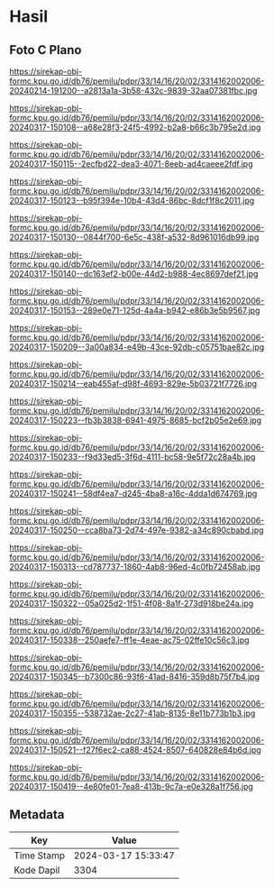 # Hasil

## Foto C Plano

https://sirekap-obj-formc.kpu.go.id/db76/pemilu/pdpr/33/14/16/20/02/3314162002006-20240214-191200--a2813a1a-3b58-432c-9839-32aa07381fbc.jpg

https://sirekap-obj-formc.kpu.go.id/db76/pemilu/pdpr/33/14/16/20/02/3314162002006-20240317-150108--a68e28f3-24f5-4992-b2a8-b66c3b795e2d.jpg

https://sirekap-obj-formc.kpu.go.id/db76/pemilu/pdpr/33/14/16/20/02/3314162002006-20240317-150115--2ecfbd22-dea3-4071-8eeb-ad4caeee2fdf.jpg

https://sirekap-obj-formc.kpu.go.id/db76/pemilu/pdpr/33/14/16/20/02/3314162002006-20240317-150123--b95f394e-10b4-43d4-86bc-8dcf1f8c2011.jpg

https://sirekap-obj-formc.kpu.go.id/db76/pemilu/pdpr/33/14/16/20/02/3314162002006-20240317-150130--0844f700-6e5c-438f-a532-8d961016db99.jpg

https://sirekap-obj-formc.kpu.go.id/db76/pemilu/pdpr/33/14/16/20/02/3314162002006-20240317-150140--dc163ef2-b00e-44d2-b988-4ec8697def21.jpg

https://sirekap-obj-formc.kpu.go.id/db76/pemilu/pdpr/33/14/16/20/02/3314162002006-20240317-150153--289e0e71-125d-4a4a-b942-e86b3e5b9567.jpg

https://sirekap-obj-formc.kpu.go.id/db76/pemilu/pdpr/33/14/16/20/02/3314162002006-20240317-150209--3a00a834-e49b-43ce-92db-c05751bae82c.jpg

https://sirekap-obj-formc.kpu.go.id/db76/pemilu/pdpr/33/14/16/20/02/3314162002006-20240317-150214--eab455af-d98f-4693-829e-5b03721f7726.jpg

https://sirekap-obj-formc.kpu.go.id/db76/pemilu/pdpr/33/14/16/20/02/3314162002006-20240317-150223--fb3b3838-6941-4975-8685-bcf2b05e2e69.jpg

https://sirekap-obj-formc.kpu.go.id/db76/pemilu/pdpr/33/14/16/20/02/3314162002006-20240317-150233--f9d33ed5-3f6d-4111-bc58-9e5f72c28a4b.jpg

https://sirekap-obj-formc.kpu.go.id/db76/pemilu/pdpr/33/14/16/20/02/3314162002006-20240317-150241--58df4ea7-d245-4ba8-a16c-4dda1d674769.jpg

https://sirekap-obj-formc.kpu.go.id/db76/pemilu/pdpr/33/14/16/20/02/3314162002006-20240317-150250--cca8ba73-2d74-497e-9382-a34c890cbabd.jpg

https://sirekap-obj-formc.kpu.go.id/db76/pemilu/pdpr/33/14/16/20/02/3314162002006-20240317-150313--cd787737-1860-4ab8-96ed-4c0fb72458ab.jpg

https://sirekap-obj-formc.kpu.go.id/db76/pemilu/pdpr/33/14/16/20/02/3314162002006-20240317-150322--05a025d2-1f51-4f08-8a1f-273d918be24a.jpg

https://sirekap-obj-formc.kpu.go.id/db76/pemilu/pdpr/33/14/16/20/02/3314162002006-20240317-150338--250aefe7-ff1e-4eae-ac75-02ffe10c56c3.jpg

https://sirekap-obj-formc.kpu.go.id/db76/pemilu/pdpr/33/14/16/20/02/3314162002006-20240317-150345--b7300c86-93f6-41ad-8416-359d8b75f7b4.jpg

https://sirekap-obj-formc.kpu.go.id/db76/pemilu/pdpr/33/14/16/20/02/3314162002006-20240317-150355--538732ae-2c27-41ab-8135-8e11b773b1b3.jpg

https://sirekap-obj-formc.kpu.go.id/db76/pemilu/pdpr/33/14/16/20/02/3314162002006-20240317-150521--f27f6ec2-ca88-4524-8507-640828e84b6d.jpg

https://sirekap-obj-formc.kpu.go.id/db76/pemilu/pdpr/33/14/16/20/02/3314162002006-20240317-150419--4e80fe01-7ea8-413b-9c7a-e0e328a1f756.jpg


## Metadata

| Key        | Value               |
| ---------- | ------------------- |
| Time Stamp | 2024-03-17 15:33:47 |
| Kode Dapil | 3304                |



